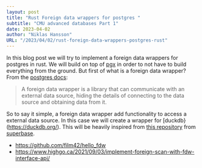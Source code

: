 ```yaml
---
layout: post
title: "Rust Foreign data wrappers for postgres "
subtitle: "CMU advanced databases Part 1"
date: 2023-04-02
author: "Niklas Hansson"
URL: "/2023/04/02/rust-foreign-data-wrappers-postgres-rust"
---
```



In this blog post we will try to implement a foreign data wrappers for postgres in rust. We will build on top of [pgx](https://github.com/tcdi/pgx) in order to not have to build everything from the ground. But first of what is a foreign data wrapper? From the [postgres docs](https://www.postgresql.org/docs/current/ddl-foreign-data.html#:~:text=A%20foreign%20data%20wrapper%20is,and%20obtaining%20data%20from%20it.): 

> A foreign data wrapper is a library that can communicate with an external data source, hiding the details of connecting to the data source and obtaining data from it. 

So to say it simple, a foreign data wrapper add functionality to access a external data source. In this case we will create a wrapper for [duckdb}(https://duckdb.org/). This will be heavily inspired from [this repository](https://github.com/supabase/wrappers) from [superbase](https://www.superbase.com/).

- https://github.com/film42/hello_fdw
- https://www.highgo.ca/2021/09/03/implement-foreign-scan-with-fdw-interface-api/